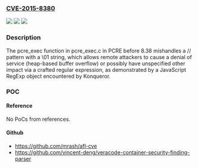 ### [CVE-2015-8380](https://cve.mitre.org/cgi-bin/cvename.cgi?name=CVE-2015-8380)
![](https://img.shields.io/static/v1?label=Product&message=n%2Fa&color=blue)
![](https://img.shields.io/static/v1?label=Version&message=n%2Fa&color=blue)
![](https://img.shields.io/static/v1?label=Vulnerability&message=n%2Fa&color=brighgreen)

### Description

The pcre_exec function in pcre_exec.c in PCRE before 8.38 mishandles a // pattern with a \01 string, which allows remote attackers to cause a denial of service (heap-based buffer overflow) or possibly have unspecified other impact via a crafted regular expression, as demonstrated by a JavaScript RegExp object encountered by Konqueror.

### POC

#### Reference
No PoCs from references.

#### Github
- https://github.com/mrash/afl-cve
- https://github.com/vincent-deng/veracode-container-security-finding-parser

